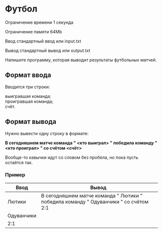 # Футбол

Ограничение времени 1 секунда

Ограничение памяти 64Mb

Ввод стандартный ввод или input.txt

Вывод стандартный вывод или output.txt

Напишите программу, которая выводит результаты футбольных матчей.

## Формат ввода

Вводится три строки:

выигравшая команда;  
проигравшая команда;  
счёт.

## Формат вывода

Нужно вывести одну строку в формате:

**В сегодняшнем матче команда " <кто выиграл> " победила команду " <кто проиграл> " со счётом <счёт>**

Вообще-то кавычки идут со словом без пробела, но пока пусть остаётся так.

### Пример
| Ввод | Вывод |
|--|--|
| Лютики | В сегодняшнем матче команда " Лютики " победила команду " Одуванчики " со счётом 2:1 |
| Одуванчики | |
| 2:1 | 
